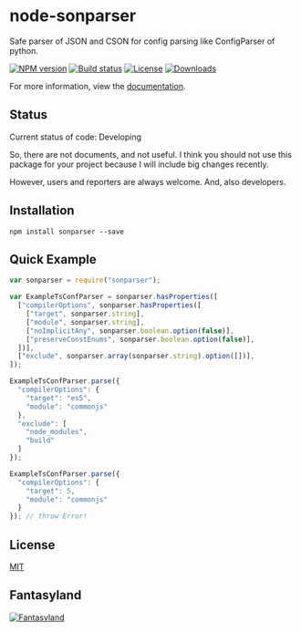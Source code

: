 # node-sonparser

Safe parser of JSON and CSON for config parsing like ConfigParser of python.

[![NPM version][npm-image]][npm-url]
[![Build status][travis-image]][travis-url]
[![License][license-image]][license-url]
[![Downloads][downloads-image]][downloads-url]

For more information, view the [documentation][main-document].

## Status

Current status of code: Developing

So, there are not documents, and not useful.
I think you should not use this package for your project because I will include big changes recently.

However, users and reporters are always welcome. And, also developers.

## Installation

```
npm install sonparser --save
```

## Quick Example

```javascript
var sonparser = require("sonparser");

var ExampleTsConfParser = sonparser.hasProperties([
  ["compilerOptions", sonparser.hasProperties([
    ["target", sonparser.string],
    ["module", sonparser.string],
    ["noImplicitAny", sonparser.boolean.option(false)],
    ["preserveConstEnums", sonparser.boolean.option(false)],
  ])],
  ["exclude", sonparser.array(sonparser.string).option([])],
]);

ExampleTsConfParser.parse({
  "compilerOptions": {
    "target": "es5",
    "module": "commonjs"
  },
  "exclude": [
    "node_modules",
    "build"
  ]
});

ExampleTsConfParser.parse({
  "compilerOptions": {
    "target": 5,
    "module": "commonjs"
  }
}); // throw Error!
```

## License

[MIT](LICENSE)

## Fantasyland

[![Fantasyland][fantasy-land-logo]][fantasy-land-url]

[npm-image]: https://img.shields.io/npm/v/sonparser.svg?style=flat-square
[npm-url]: https://npmjs.org/package/sonparser
[travis-image]: https://travis-ci.org/mizunashi-mana/node-sonparser.svg?branch=master
[travis-url]: https://travis-ci.org/mizunashi-mana/node-sonparser
[license-image]: http://img.shields.io/npm/l/sonparser.svg?style=flat-square
[license-url]: LICENSE
[downloads-image]: http://img.shields.io/npm/dm/sonparser.svg?style=flat-square
[downloads-url]: https://npmjs.org/package/sonparser
[main-document]: docs/man/README.md
[fantasy-land-logo]: https://github.com/fantasyland/fantasy-land/raw/master/logo.png
[fantasy-land-url]: https://github.com/fantasyland/fantasy-land

